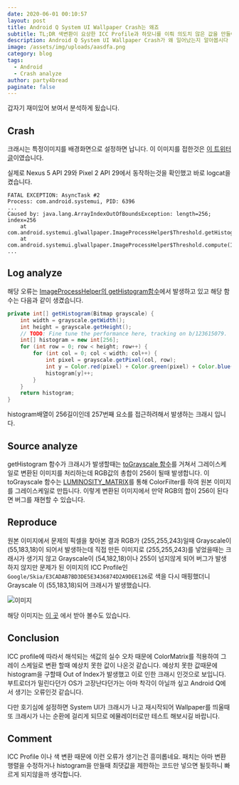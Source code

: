 ```yaml
---
date: 2020-06-01 00:10:57
layout: post
title: Android Q System UI Wallpaper Crash는 왜죠
subtitle: TL;DR 색변환이 요상한 ICC Profile과 하모니를 이뤄 의도치 않은 값을 만들어 냅니다.
description: Android Q System UI Wallpaper Crash가 왜 일어났는지 알아봅시다
image: /assets/img/uploads/aasdfa.png
category: blog
tags:
  - Android
  - Crash analyze
author: party4bread
paginate: false
---
```

갑자기 재미있어 보여서 분석하게 됬습니다.

## Crash

크래시는 특정이미지를 배경화면으로 설정하면 납니다. 이 이미지를 접한것은 [이 트위터 글](https://twitter.com/UniverseIce/status/1266943909499826176)이였습니다.

실제로 Nexus 5 API 29와 Pixel 2 API 29에서 동작하는것을 확인했고 바로 logcat을 켰습니다.

```
FATAL EXCEPTION: AsyncTask #2
Process: com.android.systemui, PID: 6396
...
Caused by: java.lang.ArrayIndexOutOfBoundsException: length=256; index=256
	at com.android.systemui.glwallpaper.ImageProcessHelper$Threshold.getHistogram(ImageProcessHelper.java:139)
	at com.android.systemui.glwallpaper.ImageProcessHelper$Threshold.compute(ImageProcessHelper.java:105)
...
```

## Log analyze

해당 오류는 [ImageProcessHelper의 getHistogram함수](https://android.googlesource.com/platform/frameworks/base/+/master/packages/SystemUI/src/com/android/systemui/glwallpaper/ImageProcessHelper.java#139d)에서 발생하고 있고 해당 함수는 다음과 같이 생겼습니다.

```java
private int[] getHistogram(Bitmap grayscale) {
    int width = grayscale.getWidth();
    int height = grayscale.getHeight();
    // TODO: Fine tune the performance here, tracking on b/123615079.
    int[] histogram = new int[256];
    for (int row = 0; row < height; row++) {
        for (int col = 0; col < width; col++) {
            int pixel = grayscale.getPixel(col, row);
            int y = Color.red(pixel) + Color.green(pixel) + Color.blue(pixel);
            histogram[y]++;
        }
    }
    return histogram;
}
```

histogram배열이 256길이인데 257번째 요소를 접근하려해서 발생하는 크래시 입니다.

## Source analyze

getHistogram 함수가 크래시가 발생할때는 [toGrayscale 함수](https://android.googlesource.com/platform/frameworks/base/+/master/packages/SystemUI/src/com/android/systemui/glwallpaper/ImageProcessHelper.java#115)를 거쳐서 그레이스케일로 변환된 이미지를 처리하는데 RGB값의 총합이 256이 될때 발생합니다. 이 toGrayscale 함수는 [LUMINOSITY_MATRIX](https://android.googlesource.com/platform/frameworks/base/+/master/packages/SystemUI/src/com/android/systemui/glwallpaper/ImageProcessHelper.java#47)를 통해 ColorFilter를 하여 원본 이미지를 그레이스케일로 만듭니다. 이렇게 변환된 이미지에서 만약 RGB의 합이 256이 된다면 버그를 재현할 수 있습니다.

## Reproduce

원본 이미지에서 문제의 픽셀을 찾아본 결과 RGB가 (255,255,243)일때 Grayscale이 (55,183,18)이 되어서 발생하는데 직접 만든 이미지로 (255,255,243)를 넣었을때는 크래시가 생기지 않고 Grayscale이 (54,182,18)이나 255이 넘지않게 되어 버그가 발생하지 않지만 문제가 된 이미지의 ICC Profile인 `Google/Skia/E3CADAB7BD3DE5E3436874D2A9DEE126`로 색을 다시 매핑했더니 Grayscale 이 (55,183,18)되어 크래시가 발생했습니다.

![이미지](https://pbs.twimg.com/media/EZVUeHLUwAAj9GJ?format=jpg&name=small)

해당 이미지는 [이 곳](https://drive.google.com/file/d/1o2WgY6tBOR30GdJyLfrTHJaFNoJtwuXu/view) 에서 받아 볼수도 있습니다.

## Conclusion

ICC profile에 따라서 해석되는 색값의 실수 오차 때문에 ColorMatrix를 적용하여 그레이 스케일로 변환 할때 예상치 못한 값이 나온것 같습니다.  예상치 못한 값때문에 histogram을 구할때 Out of Index가 발생했고 이로 인한 크래시 인것으로 보입니다. 부트로더가 밀린다던가 OS가 고장난다던가는 아마 착각이 아닐까 싶고 Android Q에서 생기는 오류인것 같습니다. 

다만 호기심에 설정하면 System UI가 크래시가 나고 재시작되어 Wallpaper를 띄울때 또 크래시가 나는 순환에 걸리게 되므로 에뮬레이터로만 테스트 해보시길 바랍니다.

## Comment

 ICC Profile 이나 색 변환 때문에 이런 오류가 생기는건 흥미롭네요. 패치는 아마 변환 행렬을 수정하거나 histogram을 만들때 최댓값을 제한하는 코드만 넣으면 될듯하니 빠르게 되지않을까 생각합니다.